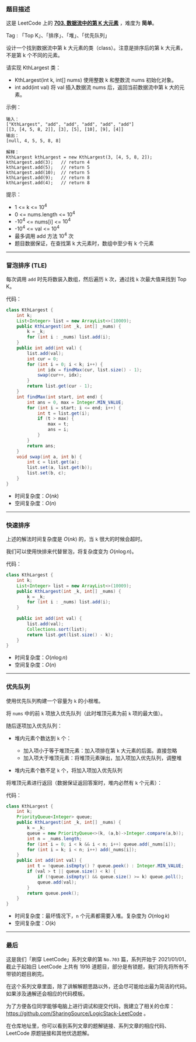 ### 题目描述

这是 LeetCode 上的 **[703. 数据流中的第 K 大元素](https://leetcode-cn.com/problems/kth-largest-element-in-a-stream/solution/jian-da-ti-de-duo-chong-jie-fa-mou-pao-p-d1qi/)** ，难度为 **简单**。

Tag : 「Top K」、「排序」、「堆」、「优先队列」



设计一个找到数据流中第 k 大元素的类（class）。注意是排序后的第 k 大元素，不是第 k 个不同的元素。

请实现 KthLargest 类：
* KthLargest(int k, int[] nums) 使用整数 k 和整数流 nums 初始化对象。
* int add(int val) 将 val 插入数据流 nums 后，返回当前数据流中第 k 大的元素。


示例：
```
输入：
["KthLargest", "add", "add", "add", "add", "add"]
[[3, [4, 5, 8, 2]], [3], [5], [10], [9], [4]]
输出：
[null, 4, 5, 5, 8, 8]

解释：
KthLargest kthLargest = new KthLargest(3, [4, 5, 8, 2]);
kthLargest.add(3);   // return 4
kthLargest.add(5);   // return 5
kthLargest.add(10);  // return 5
kthLargest.add(9);   // return 8
kthLargest.add(4);   // return 8
```

提示：
* 1 <= k <= $10^4$
* 0 <= nums.length <= $10^4$
* -$10^4$ <= nums[i] <= $10^4$
* -$10^4$ <= val <= $10^4$
* 最多调用 add 方法 $10^4$ 次
* 题目数据保证，在查找第 k 大元素时，数组中至少有 k 个元素

---

### 冒泡排序 (TLE)

每次调用 `add` 时先将数装入数组，然后遍历 `k` 次，通过找 `k` 次最大值来找到 Top K。

代码：
```Java []
class KthLargest {
    int k;
    List<Integer> list = new ArrayList<>(10009);
    public KthLargest(int _k, int[] _nums) {
        k = _k;
        for (int i : _nums) list.add(i);
    }
    public int add(int val) {
        list.add(val);
        int cur = 0;
        for (int i = 0; i < k; i++) {
            int idx = findMax(cur, list.size() - 1);
            swap(cur++, idx);
        }
        return list.get(cur - 1); 
    }
    int findMax(int start, int end) {
        int ans = 0, max = Integer.MIN_VALUE;
        for (int i = start; i <= end; i++) {
            int t = list.get(i);
            if (t > max) {
                max = t;
                ans = i;
            }
        }
        return ans;
    }
    void swap(int a, int b) {
        int c = list.get(a);
        list.set(a, list.get(b));
        list.set(b, c);
    }
}
```
* 时间复杂度：$O(nk)$
* 空间复杂度：$O(n)$

---

### 快速排序

上述的解法时间复杂度是 $O(nk)$ 的，当 `k` 很大的时候会超时。

我们可以使用快排来代替冒泡，将复杂度变为 $O(n\log{n})$。

代码：
```Java []
class KthLargest {
    int k;
    List<Integer> list = new ArrayList<>(10009);
    public KthLargest(int _k, int[] _nums) {
        k = _k;
        for (int i : _nums) list.add(i);
    }
    
    public int add(int val) {
        list.add(val);
        Collections.sort(list);
        return list.get(list.size() - k);
    }
}
```
* 时间复杂度：$O(n\log{n})$
* 空间复杂度：$O(n)$

---

### 优先队列

使用优先队列构建一个容量为 `k` 的小根堆。

将 `nums` 中的前 `k` 项放入优先队列（此时堆顶元素为前 `k` 项的最大值）。

随后逐项加入优先队列：

* 堆内元素个数达到 `k` 个：

  * 加入项小于等于堆顶元素：加入项排在第 `k` 大元素的后面。直接忽略
  * 加入项大于堆顶元素：将堆顶元素弹出，加入项加入优先队列，调整堆

* 堆内元素个数不足 `k` 个，将加入项加入优先队列

将堆顶元素进行返回（数据保证返回答案时，堆内必然有 `k` 个元素）：

代码：
```Java []
class KthLargest {
    int k;
    PriorityQueue<Integer> queue;
    public KthLargest(int _k, int[] _nums) {
        k = _k;
        queue = new PriorityQueue<>(k, (a,b)->Integer.compare(a,b));
        int n = _nums.length;
        for (int i = 0; i < k && i < n; i++) queue.add(_nums[i]);
        for (int i = k; i < n; i++) add(_nums[i]);
    }
    public int add(int val) {
        int t = !queue.isEmpty() ? queue.peek() : Integer.MIN_VALUE;
        if (val > t || queue.size() < k) {
            if (!queue.isEmpty() && queue.size() >= k) queue.poll();
            queue.add(val);
        }
        return queue.peek();
    }
}
```
* 时间复杂度：最坏情况下，`n` 个元素都需要入堆。复杂度为 $O(n\log{k})$
* 空间复杂度：$O(k)$

---

### 最后

这是我们「刷穿 LeetCode」系列文章的第 `No.703` 篇，系列开始于 2021/01/01，截止于起始日 LeetCode 上共有 1916 道题目，部分是有锁题，我们将先将所有不带锁的题目刷完。

在这个系列文章里面，除了讲解解题思路以外，还会尽可能给出最为简洁的代码。如果涉及通解还会相应的代码模板。

为了方便各位同学能够电脑上进行调试和提交代码，我建立了相关的仓库：https://github.com/SharingSource/LogicStack-LeetCode 。

在仓库地址里，你可以看到系列文章的题解链接、系列文章的相应代码、LeetCode 原题链接和其他优选题解。

